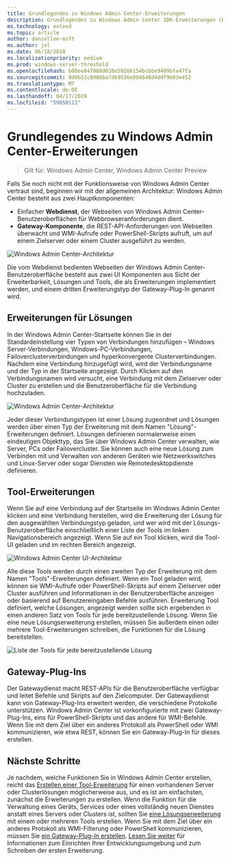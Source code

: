 ```yaml
---
title: Grundlegendes zu Windows Admin Center-Erweiterungen
description: Grundlegendes zu Windows Admin Center SDK-Erweiterungen (Projekt Honolulu)
ms.technology: extend
ms.topic: article
author: daniellee-msft
ms.author: jol
ms.date: 06/18/2018
ms.localizationpriority: medium
ms.prod: windows-server-threshold
ms.openlocfilehash: b00ee847088d038e59266154bcbbe9499bfe47fa
ms.sourcegitcommit: 0d0b32c8986ba7db9536e0b8648d4ddf9b03e452
ms.translationtype: MT
ms.contentlocale: de-DE
ms.lasthandoff: 04/17/2019
ms.locfileid: "59850111"
---
```

# <a name="understanding-windows-admin-center-extensions"></a>Grundlegendes zu Windows Admin Center-Erweiterungen

>Gilt für: Windows Admin Center, Windows Admin Center Preview

Falls Sie noch nicht mit der Funktionsweise von Windows Admin Center vertraut sind, beginnen wir mit der allgemeinen Architektur: Windows Admin Center besteht aus zwei Hauptkomponenten:

- Einfacher **Webdienst**, der Webseiten von Windows Admin Center-Benutzeroberflächen für Webbrowseranforderungen dient.
- **Gateway-Komponente**, die REST-API-Anforderungen von Webseiten überwacht und WMI-Aufrufe oder PowerShell-Skripts aufruft, um auf einem Zielserver oder einem Cluster ausgeführt zu werden.

![Windows Admin Center-Architektur](../media/understand-extensions/wac-architecture-500px.png)

Die vom Webdienst bedienten Webseiten der Windows Admin Center-Benutzeroberfläche besteht aus zwei UI Komponenten aus Sicht der Erweiterbarkeit, Lösungen und Tools, die als Erweiterungen implementiert werden, und einem dritten Erweiterungstyp der Gateway-Plug-In genannt wird.

## <a name="solution-extensions"></a>Erweiterungen für Lösungen

In der Windows Admin Center-Startseite können Sie in der Standardeinstellung vier Typen von Verbindungen hinzufügen – Windows Server-Verbindungen, Windows-PC-Verbindungen, Failoverclusterverbindungen und hyperkonvergente Clusterverbindungen. Nachdem eine Verbindung hinzugefügt wird, wird der Verbindungsname und der Typ in der Startseite angezeigt. Durch Klicken auf den Verbindungsnamen wird versucht, eine Verbindung mit dem Zielserver oder Cluster zu erstellen und die Benutzeroberfläche für die Verbindung hochzuladen.

![Windows Admin Center-Architektur](../media/understand-extensions/solutions-ui.png)

Jeder dieser Verbindungstypen ist einer Lösung zugeordnet und Lösungen werden über einen Typ der Erweiterung mit dem Namen "Lösung"-Erweiterungen definiert. Lösungen definieren normalerweise einen eindeutigen Objekttyp, das Sie über Windows Admin Center verwalten, wie Server, PCs oder Failovercluster. Sie können auch eine neue Lösung zum Verbinden mit und Verwalten von anderen Geräten wie Netzwerkswitches und Linux-Server oder sogar Diensten wie Remotedesktopdienste definieren.

## <a name="tool-extensions"></a>Tool-Erweiterungen

Wenn Sie auf eine Verbindung auf der Startseite im Windows Admin Center klicken und eine Verbindung herstellen, wird die Erweiterung der Lösung für den ausgewählten Verbindungstyp geladen, und wer wird mit der Lösungs-Benutzeroberfläche einschließlich einer Liste der Tools im linken Navigationsbereich angezeigt. Wenn Sie auf ein Tool klicken, wird die Tool-UI geladen und im rechten Bereich angezeigt.

![Windows Admin Center UI-Architektur](../media/understand-extensions/ui-architecture.png)

Alle diese Tools werden durch einen zweiten Typ der Erweiterung mit dem Namen "Tools"-Erweiterungen definiert. Wenn ein Tool geladen wird, können sie WMI-Aufrufe oder PowerShell-Skripts auf einem Zielserver oder Cluster ausführen und Informationen in der Benutzeroberfläche anzeigen oder basierend auf Benutzereingaben Befehle ausführen. Erweiterung Tool definiert, welche Lösungen, angezeigt werden sollte sich ergebenden in einen anderen Satz von Tools für jede bereitzustellende Lösung. Wenn Sie eine neue Lösungserweiterung erstellen, müssen Sie außerdem einen oder mehrere Tool-Erweiterungen schreiben, die Funktionen für die Lösung bereitstellen.

![Liste der Tools für jede bereitzustellende Lösung](../media/understand-extensions/tools-for-solutions.png)

## <a name="gateway-plugins"></a>Gateway-Plug-Ins

Der Gatewaydienst macht REST-APIs für die Benutzeroberfläche verfügbar und leitet Befehle und Skripts auf den Zielcomputer. Der Gatewaydienst kann von Gateway-Plug-Ins erweitert werden, die verschiedene Protokolle unterstützen. Windows Admin Center ist vorkonfigurierte mit zwei Gateway-Plug-Ins, eins für PowerShell-Skripts und das andere für WMI-Befehle. Wenn Sie mit dem Ziel über ein anderes Protokoll als PowerShell oder WMI kommunizieren, wie etwa REST, können Sie ein Gateway-Plug-In für dieses erstellen.

## <a name="next-steps"></a>Nächste Schritte

Je nachdem, welche Funktionen Sie in Windows Admin Center erstellen, reicht das [Erstellen einer Tool-Erweiterung](develop-tool.md) für einen vorhandenen Server oder Clusterlösungen möglicherweise aus, und es ist am einfachsten, zunächst die Erweiterungen zu erstellen. Wenn die Funktion für die Verwaltung eines Geräts, Services oder eines vollständig neuen Dienstes anstatt eines Servers oder Clusters ist, sollten Sie [eine Lösungserweiterung](develop-solution.md) mit einem oder mehreren Tools erstellen. Wenn Sie mit dem Ziel über ein anderes Protokoll als WMI-Filterung oder PowerShell kommunizieren, müssen Sie [ein Gateway-Plug-In erstellen](develop-gateway-plugin.md). [Lesen Sie weiter](developing-extensions.md) für Informationen zum Einrichten Ihrer Entwicklungsumgebung und zum Schreiben der ersten Erweiterung.
